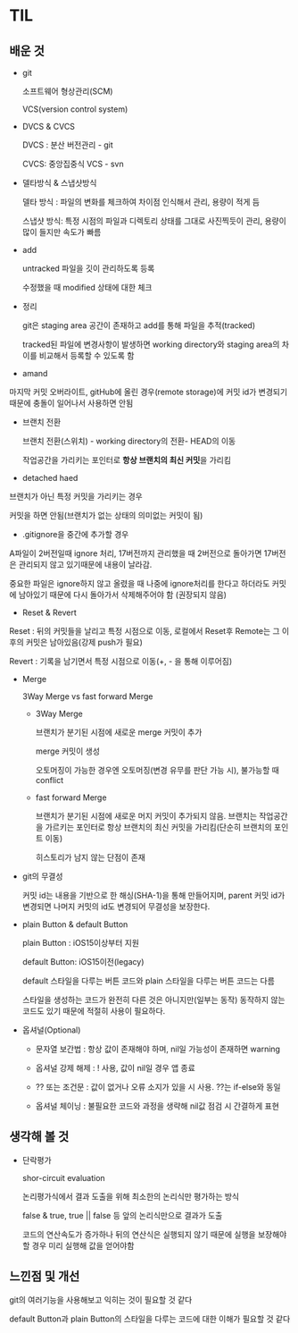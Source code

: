 # TIL

## 배운 것

* git
  
    소프트웨어 형상관리(SCM)

    VCS(version control system)

* DVCS & CVCS
  
  DVCS : 분산 버전관리 - git

  CVCS: 중앙집중식 VCS - svn

* 델타방식 & 스냅샷방식

  델타 방식 : 파일의 변화를 체크하여 차이점 인식해서 관리, 용량이 적게 듬

  스냅샷 방식: 특정 시점의 파일과 디렉토리 상태를 그대로 사진찍듯이 관리, 용량이 많이 들지만 속도가 빠름

* add
  
  untracked 파일을 깃이 관리하도록 등록

  수정했을 때 modified 상태에 대한 체크

* 정리

  git은 staging area 공간이 존재하고 add를 통해 파일을 추적(tracked)

  tracked된 파일에 변경사항이 발생하면 working directory와 staging area의 차이를 비교해서 등록할 수 있도록 함

* amand

마지막 커밋 오버라이트, gitHub에 올린 경우(remote storage)에 커밋 id가 변경되기 때문에 충돌이 일어나서 사용하면 안됨

* 브랜치 전환

  브랜치 전환(스위치) - working directory의 전환- HEAD의 이동

  작업공간을 가리키는 포인터로 **항상 브랜치의 최신 커밋**을 가리킴

* detached haed
  
브랜치가 아닌 특정 커밋을 가리키는 경우

커밋을 하면 안됨(브랜치가 없는 상태의 의미없는 커밋이 됨)

* .gitignore을 중간에 추가할 경우

A파일이 2버전일때 ignore 처리, 17버전까지 관리했을 때 2버전으로 돌아가면 17버전은 관리되지 않고 있기때문에 내용이 날라감.

중요한 파일은 ignore하지 않고 올렸을 때 나중에 ignore처리를 한다고 하더라도 커밋에 남아있기 때문에 다시 돌아가서 삭제해주어야 함 (권장되지 않음)

* Reset & Revert

Reset : 뒤의 커밋들을 날리고 특정 시점으로 이동, 로컬에서 Reset후 Remote는 그 이후의 커밋은 남아있음(강제 push가 필요)

Revert : 기록을 남기면서 특정 시점으로 이동(+, - 을 통해 이루어짐)

* Merge
  
  3Way Merge vs fast forward Merge

  - 3Way Merge
  
    브랜치가 분기된 시점에 새로운 merge 커밋이 추가

    merge 커밋이 생성
    
    오토머징이 가능한 경우엔 오토머징(변경 유무를 판단 가능 시), 불가능할 때 conflict

  - fast forward Merge
  
    브랜치가 분기된 시점에 새로운 머지 커밋이 추가되지 않음. 브랜치는 작업공간을 가르키는 포인터로 항상 브랜치의 최신 커밋을 가리킴(단순히 브랜치의 포인트 이동)

    히스토리가 남지 않는 단점이 존재
    
    
* git의 무결성

  커밋 id는 내용을 기반으로 한 해싱(SHA-1)을 통해 만들어지며, parent 커밋 id가 변경되면 나머지 커밋의 id도 변경되어 무결성을 보장한다.

* plain Button & default Button
  
  plain Button : iOS15이상부터 지원

  default Button: iOS15이전(legacy)

  default 스타일을 다루는 버튼 코드와 plain 스타일을 다루는 버튼 코드는 다름

  스타일을 생성하는 코드가 완전히 다른 것은 아니지만(일부는 동작) 동작하지 않는 코드도 있기 때문에 적절히 사용이 필요하다.

* 옵셔널(Optional)

  - 문자열 보간법 : 항상 값이 존재해야 하며, nil일 가능성이 존재하면 warning

  - 옵셔널 강제 해제 : ! 사용, 값이 nil일 경우 앱 종료

  - ?? 또는 조건문 : 값이 없거나 오류 소지가 있을 시 사용. ??는 if-else와 동일

  - 옵셔널 체이닝 : 불필요한 코드와 과정을 생략해 nil값 점검 시 간결하게 표현

## 생각해 볼 것

* 단락평가 
  
   shor-circuit evaluation
   
   논리평가식에서 결과 도출을 위해 최소한의 논리식만 평가하는 방식

   false & true, true || false 등 앞의 논리식만으로 결과가 도출

   코드의 연산속도가 증가하나 뒤의 연산식은 실행되지 않기 때문에 실행을 보장해야 할 경우 미리 실행해 값을 얻어야함


## 느낀점 및 개선
  git의 여러기능을 사용해보고 익히는 것이 필요할 것 같다

  default Button과 plain Button의 스타일을 다루는 코드에 대한 이해가 필요할 것 같다
